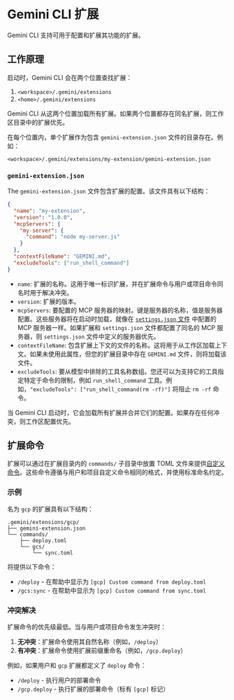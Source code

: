 # Gemini CLI 扩展

Gemini CLI 支持可用于配置和扩展其功能的扩展。

## 工作原理

启动时，Gemini CLI 会在两个位置查找扩展：

1.  `<workspace>/.gemini/extensions`
2.  `<home>/.gemini/extensions`

Gemini CLI 从这两个位置加载所有扩展。如果两个位置都存在同名扩展，则工作区目录中的扩展优先。

在每个位置内，单个扩展作为包含 `gemini-extension.json` 文件的目录存在。例如：

`<workspace>/.gemini/extensions/my-extension/gemini-extension.json`

### `gemini-extension.json`

The `gemini-extension.json` 文件包含扩展的配置。该文件具有以下结构：

```json
{
  "name": "my-extension",
  "version": "1.0.0",
  "mcpServers": {
    "my-server": {
      "command": "node my-server.js"
    }
  },
  "contextFileName": "GEMINI.md",
  "excludeTools": ["run_shell_command"]
}
```

- `name`: 扩展的名称。这用于唯一标识扩展，并在扩展命令与用户或项目命令同名时用于解决冲突。
- `version`: 扩展的版本。
- `mcpServers`: 要配置的 MCP 服务器的映射。键是服务器的名称，值是服务器配置。这些服务器将在启动时加载，就像在 [`settings.json` 文件](./cli/configuration.md) 中配置的 MCP 服务器一样。如果扩展和 `settings.json` 文件都配置了同名的 MCP 服务器，则 `settings.json` 文件中定义的服务器优先。
- `contextFileName`: 包含扩展上下文的文件的名称。这将用于从工作区加载上下文。如果未使用此属性，但您的扩展目录中存在 `GEMINI.md` 文件，则将加载该文件。
- `excludeTools`: 要从模型中排除的工具名称数组。您还可以为支持它的工具指定特定于命令的限制，例如 `run_shell_command` 工具。例如，`"excludeTools": ["run_shell_command(rm -rf)"]` 将阻止 `rm -rf` 命令。

当 Gemini CLI 启动时，它会加载所有扩展并合并它们的配置。如果存在任何冲突，则工作区配置优先。

## 扩展命令

扩展可以通过在扩展目录内的 `commands/` 子目录中放置 TOML 文件来提供[自定义命令](./cli/commands.md#custom-commands)。这些命令遵循与用户和项目自定义命令相同的格式，并使用标准命名约定。

### 示例

名为 `gcp` 的扩展具有以下结构：

```
.gemini/extensions/gcp/
├── gemini-extension.json
└── commands/
    ├── deploy.toml
    └── gcs/
        └── sync.toml
```

将提供以下命令：

- `/deploy` - 在帮助中显示为 `[gcp] Custom command from deploy.toml`
- `/gcs:sync` - 在帮助中显示为 `[gcp] Custom command from sync.toml`

### 冲突解决

扩展命令的优先级最低。当与用户或项目命令发生冲突时：

1. **无冲突**：扩展命令使用其自然名称（例如，`/deploy`）
2. **有冲突**：扩展命令使用扩展前缀重命名（例如，`/gcp.deploy`）

例如，如果用户和 `gcp` 扩展都定义了 `deploy` 命令：

- `/deploy` - 执行用户的部署命令
- `/gcp.deploy` - 执行扩展的部署命令（标有 `[gcp]` 标记）
